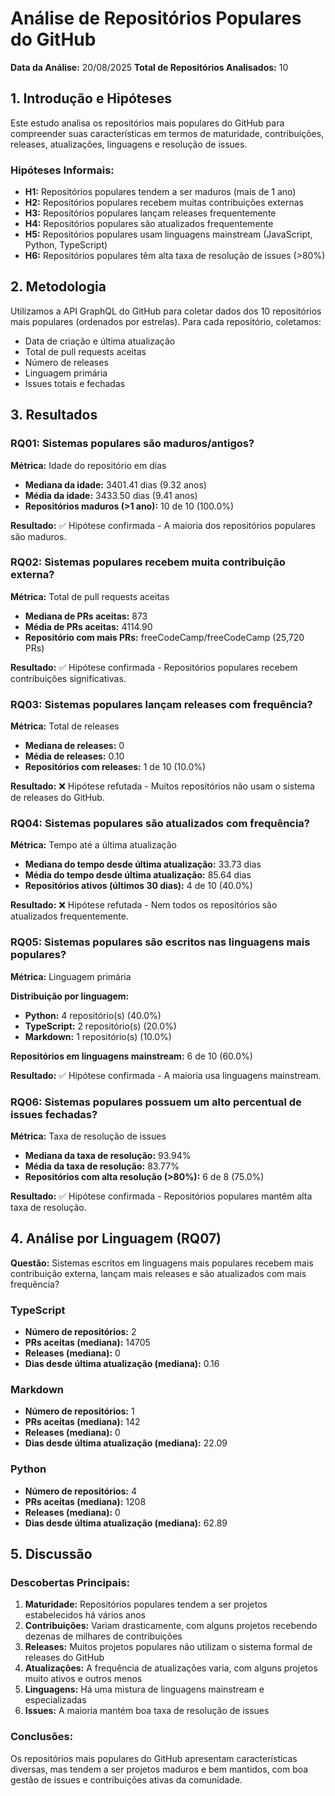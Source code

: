# Análise de Repositórios Populares do GitHub

**Data da Análise:** 20/08/2025
**Total de Repositórios Analisados:** 10

## 1. Introdução e Hipóteses

Este estudo analisa os repositórios mais populares do GitHub para compreender suas características em termos de maturidade, contribuições, releases, atualizações, linguagens e resolução de issues.

### Hipóteses Informais:
- **H1:** Repositórios populares tendem a ser maduros (mais de 1 ano)
- **H2:** Repositórios populares recebem muitas contribuições externas
- **H3:** Repositórios populares lançam releases frequentemente
- **H4:** Repositórios populares são atualizados frequentemente
- **H5:** Repositórios populares usam linguagens mainstream (JavaScript, Python, TypeScript)
- **H6:** Repositórios populares têm alta taxa de resolução de issues (>80%)

## 2. Metodologia

Utilizamos a API GraphQL do GitHub para coletar dados dos 10 repositórios mais populares (ordenados por estrelas). Para cada repositório, coletamos:

- Data de criação e última atualização
- Total de pull requests aceitas
- Número de releases
- Linguagem primária
- Issues totais e fechadas

## 3. Resultados

### RQ01: Sistemas populares são maduros/antigos?
**Métrica:** Idade do repositório em dias

- **Mediana da idade:** 3401.41 dias (9.32 anos)
- **Média da idade:** 3433.50 dias (9.41 anos)
- **Repositórios maduros (>1 ano):** 10 de 10 (100.0%)

**Resultado:** ✅ Hipótese confirmada - A maioria dos repositórios populares são maduros.

### RQ02: Sistemas populares recebem muita contribuição externa?
**Métrica:** Total de pull requests aceitas

- **Mediana de PRs aceitas:** 873
- **Média de PRs aceitas:** 4114.90
- **Repositório com mais PRs:** freeCodeCamp/freeCodeCamp (25,720 PRs)

**Resultado:** ✅ Hipótese confirmada - Repositórios populares recebem contribuições significativas.

### RQ03: Sistemas populares lançam releases com frequência?
**Métrica:** Total de releases

- **Mediana de releases:** 0
- **Média de releases:** 0.10
- **Repositórios com releases:** 1 de 10 (10.0%)

**Resultado:** ❌ Hipótese refutada - Muitos repositórios não usam o sistema de releases do GitHub.

### RQ04: Sistemas populares são atualizados com frequência?
**Métrica:** Tempo até a última atualização

- **Mediana do tempo desde última atualização:** 33.73 dias
- **Média do tempo desde última atualização:** 85.64 dias
- **Repositórios ativos (últimos 30 dias):** 4 de 10 (40.0%)

**Resultado:** ❌ Hipótese refutada - Nem todos os repositórios são atualizados frequentemente.

### RQ05: Sistemas populares são escritos nas linguagens mais populares?
**Métrica:** Linguagem primária

**Distribuição por linguagem:**
- **Python:** 4 repositório(s) (40.0%)
- **TypeScript:** 2 repositório(s) (20.0%)
- **Markdown:** 1 repositório(s) (10.0%)

**Repositórios em linguagens mainstream:** 6 de 10 (60.0%)

**Resultado:** ✅ Hipótese confirmada - A maioria usa linguagens mainstream.

### RQ06: Sistemas populares possuem um alto percentual de issues fechadas?
**Métrica:** Taxa de resolução de issues

- **Mediana da taxa de resolução:** 93.94%
- **Média da taxa de resolução:** 83.77%
- **Repositórios com alta resolução (>80%):** 6 de 8 (75.0%)

**Resultado:** ✅ Hipótese confirmada - Repositórios populares mantêm alta taxa de resolução.

## 4. Análise por Linguagem (RQ07)

**Questão:** Sistemas escritos em linguagens mais populares recebem mais contribuição externa, lançam mais releases e são atualizados com mais frequência?

### TypeScript
- **Número de repositórios:** 2
- **PRs aceitas (mediana):** 14705
- **Releases (mediana):** 0
- **Dias desde última atualização (mediana):** 0.16

### Markdown
- **Número de repositórios:** 1
- **PRs aceitas (mediana):** 142
- **Releases (mediana):** 0
- **Dias desde última atualização (mediana):** 22.09

### Python
- **Número de repositórios:** 4
- **PRs aceitas (mediana):** 1208
- **Releases (mediana):** 0
- **Dias desde última atualização (mediana):** 62.89

## 5. Discussão

### Descobertas Principais:
1. **Maturidade:** Repositórios populares tendem a ser projetos estabelecidos há vários anos
2. **Contribuições:** Variam drasticamente, com alguns projetos recebendo dezenas de milhares de contribuições
3. **Releases:** Muitos projetos populares não utilizam o sistema formal de releases do GitHub
4. **Atualizações:** A frequência de atualizações varia, com alguns projetos muito ativos e outros menos
5. **Linguagens:** Há uma mistura de linguagens mainstream e especializadas
6. **Issues:** A maioria mantém boa taxa de resolução de issues


### Conclusões:
Os repositórios mais populares do GitHub apresentam características diversas, mas tendem a ser projetos maduros e bem mantidos, com boa gestão de issues e contribuições ativas da comunidade.

